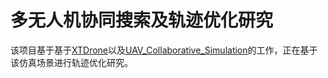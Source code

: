 # 多无人机协同搜索及轨迹优化研究

该项目基于基于[XTDrone](https://gitee.com/robin_shaun/XTDrone/tree/master)以及[UAV_Collaborative_Simulation](https://gitcode.net/qq_44715174/uav_collaborative_simulation)的工作，正在基于该仿真场景进行轨迹优化研究。